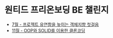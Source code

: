 # 원티드 프리온보딩 BE 챌린지

- [7월 - 프로젝트 유연함을 높이는
객체지향 첫걸음](https://www.wanted.co.kr/events/pre_challenge_be_21)
- [11월 - OOP와 SOLID를 이용한 클론코딩](https://www.wanted.co.kr/events/pre_challenge_be_25)